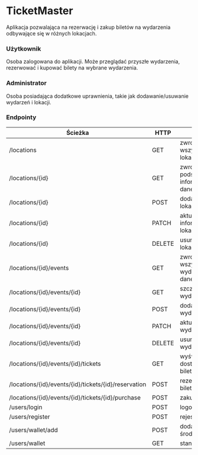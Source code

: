 # TicketMaster

Aplikacja pozwalająca na rezerwację i zakup biletów na wydarzenia odbywające się w różnych lokacjach.

### Użytkownik

Osoba zalogowana do aplikacji. Może przeglądać przyszłe wydarzenia, rezerwować i kupować bilety na wybrane wydarzenia.

### Administrator

Osoba posiadająca dodatkowe uprawnienia, takie jak dodawanie/usuwanie wydarzeń i lokacji.

### Endpointy

| Ścieżka                                              | HTTP   | Opis                                    |
|------------------------------------------------------|--------|-----------------------------------------|
| /locations                                           | GET    | zwrócenie wszystkich lokacji            |
| /locations/{id}                                      | GET    | zwrócenie podstawowych informacji o danej lokacji |
| /locations/{id}                                      | POST   | dodanie nowej lokacji                   |
| /locations/{id}                                      | PATCH  | aktualizacja informacji o lokacji       |
| /locations/{id}                                      | DELETE | usunięcie lokacji                       |
| /locations/{id}/events                               | GET    | zwrócenie wszystkich wydarzeń w danej lokacji |
| /locations/{id}/events/{id}                          | GET    | szczegóły wydarzenia                    |
| /locations/{id}/events/{id}                          | POST   | dodanie wydarzenia                      |
| /locations/{id}/events/{id}                          | PATCH  | aktualizacja wydarzenia                 |
| /locations/{id}/events/{id}                          | DELETE | usunięcie wydarzenia                    |
| /locations/{id}/events/{id}/tickets                  | GET    | wyświetlenie dostępnych biletów         |
| /locations/{id}/events/{id}/tickets/{id}/reservation | POST   | rezerwacja biletu                       |
| /locations/{id}/events/{id}/tickets/{id}/purchase    | POST   | zakup biletu                            |
| /users/login                                         | POST   | logowanie                               |
| /users/register                                      | POST   | rejestracja                             |
| /users/wallet/add                                    | POST   | dodanie środków                         |
| /users/wallet                                  | GET    | stan środków                            |
